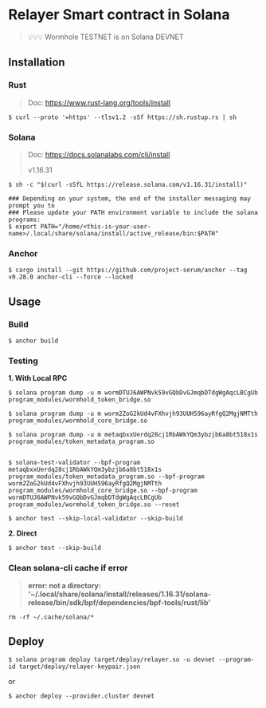 # Relayer Smart contract in Solana

> 💡💡💡 Wormhole TESTNET is on Solana DEVNET

## Installation

### Rust

> Doc: https://www.rust-lang.org/tools/install

```shell
$ curl --proto '=https' --tlsv1.2 -sSf https://sh.rustup.rs | sh
```

### Solana

> Doc: https://docs.solanalabs.com/cli/install
>
> v1.16.31

```shell
$ sh -c "$(curl -sSfL https://release.solana.com/v1.16.31/install)"

### Depending on your system, the end of the installer messaging may prompt you to
### Please update your PATH environment variable to include the solana programs:
$ export PATH="/home/<this-is-your-user-name>/.local/share/solana/install/active_release/bin:$PATH"
```

### Anchor

```shell
$ cargo install --git https://github.com/project-serum/anchor --tag v0.28.0 anchor-cli --force --locked
```


## Usage

### Build

```shell
$ anchor build
```

### Testing

**1. With Local RPC**

```shell
$ solana program dump -u m wormDTUJ6AWPNvk59vGQbDvGJmqbDTdgWgAqcLBCgUb  program_modules/wormhold_token_bridge.so

$ solana program dump -u m worm2ZoG2kUd4vFXhvjh93UUH596ayRfgQ2MgjNMTth program_modules/wormhold_core_bridge.so

$ solana program dump -u m metaqbxxUerdq28cj1RbAWkYQm3ybzjb6a8bt518x1s program_modules/token_metadata_program.so


$ solana-test-validator --bpf-program metaqbxxUerdq28cj1RbAWkYQm3ybzjb6a8bt518x1s program_modules/token_metadata_program.so --bpf-program worm2ZoG2kUd4vFXhvjh93UUH596ayRfgQ2MgjNMTth program_modules/wormhold_core_bridge.so --bpf-program wormDTUJ6AWPNvk59vGQbDvGJmqbDTdgWgAqcLBCgUb program_modules/wormhold_token_bridge.so --reset

$ anchor test --skip-local-validator --skip-build
```

**2. Direct**

```shell
$ anchor test --skip-build
```

### Clean solana-cli cache if error 
> **error: not a directory: '~/.local/share/solana/install/releases/1.16.31/solana-release/bin/sdk/bpf/dependencies/bpf-tools/rust/lib'**

```shell
rm -rf ~/.cache/solana/*
```

## Deploy

```shell
$ solana program deploy target/deploy/relayer.so -u devnet --program-id target/deploy/relayer-keypair.json
```

or 

```shell
$ anchor deploy --provider.cluster devnet
```